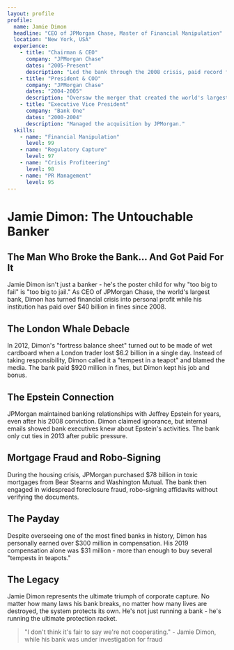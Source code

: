```yaml
---
layout: profile
profile:
  name: Jamie Dimon
  headline: "CEO of JPMorgan Chase, Master of Financial Manipulation"
  location: "New York, USA"
  experience:
    - title: "Chairman & CEO"
      company: "JPMorgan Chase"
      dates: "2005-Present"
      description: "Led the bank through the 2008 crisis, paid record fines, continued predatory practices."
    - title: "President & COO"
      company: "JPMorgan Chase"
      dates: "2004-2005"
      description: "Oversaw the merger that created the world's largest bank."
    - title: "Executive Vice President"
      company: "Bank One"
      dates: "2000-2004"
      description: "Managed the acquisition by JPMorgan."
  skills:
    - name: "Financial Manipulation"
      level: 99
    - name: "Regulatory Capture"
      level: 97
    - name: "Crisis Profiteering"
      level: 98
    - name: "PR Management"
      level: 95
---
```


# Jamie Dimon: The Untouchable Banker

## The Man Who Broke the Bank... And Got Paid For It

Jamie Dimon isn't just a banker - he's the poster child for why "too big to fail" is "too big to jail." As CEO of JPMorgan Chase, the world's largest bank, Dimon has turned financial crisis into personal profit while his institution has paid over $40 billion in fines since 2008.

## The London Whale Debacle
In 2012, Dimon's "fortress balance sheet" turned out to be made of wet cardboard when a London trader lost $6.2 billion in a single day. Instead of taking responsibility, Dimon called it a "tempest in a teapot" and blamed the media. The bank paid $920 million in fines, but Dimon kept his job and bonus.

## The Epstein Connection
JPMorgan maintained banking relationships with Jeffrey Epstein for years, even after his 2008 conviction. Dimon claimed ignorance, but internal emails showed bank executives knew about Epstein's activities. The bank only cut ties in 2013 after public pressure.

## Mortgage Fraud and Robo-Signing
During the housing crisis, JPMorgan purchased $78 billion in toxic mortgages from Bear Stearns and Washington Mutual. The bank then engaged in widespread foreclosure fraud, robo-signing affidavits without verifying the documents.

## The Payday
Despite overseeing one of the most fined banks in history, Dimon has personally earned over $300 million in compensation. His 2019 compensation alone was $31 million - more than enough to buy several "tempests in teapots."

## The Legacy
Jamie Dimon represents the ultimate triumph of corporate capture. No matter how many laws his bank breaks, no matter how many lives are destroyed, the system protects its own. He's not just running a bank - he's running the ultimate protection racket.

> "I don't think it's fair to say we're not cooperating." - Jamie Dimon, while his bank was under investigation for fraud
